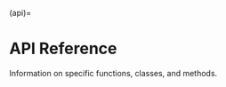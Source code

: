 (api)=

# API Reference

Information on specific functions, classes, and methods.

```{tableofcontents}
```
